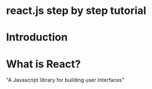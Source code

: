 # react.js step by step tutorial

# Introduction


# What is React?
"A Javascript library for building user Interfaces"
